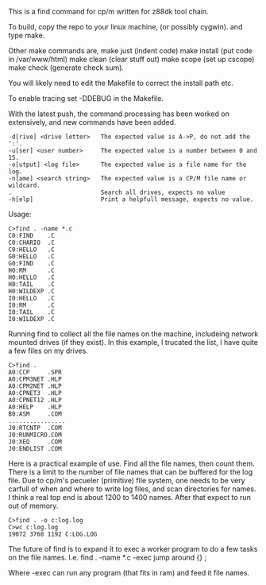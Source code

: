 This is a find command for cp/m written for z88dk tool chain.

To build, copy the repo to your linux machine, (or possibly cygwin).
and type make.

Other make commands are, make just (indent code) make install (put code in /var/www/html) make clean (clear stuff out)
make scope  (set up cscope) make check (generate check sum).

You will likely need to edit the Makefile to correct the install path etc.

To enable tracing set -DDEBUG in the Makefile.

With the latest push, the command processing has been worked on extensively, and new commands have been added.
```
-d[rive] <drive letter>   The expected value is A->P, do not add the ':'.
-u[ser] <user number>     The expected value is a number between 0 and 15.
-o[utput] <log file>      The expected value is a file name for the log.
-n[ame] <search string>   The expected value is a CP/M file name or wildcard.
.                         Search all drives, expects no value
-h[elp]                   Print a helpfull message, expects no value.
```
Usage:

```
C>find . -name *.c
C0:FIND    .C  
C0:CHARIO  .C  
C0:HELLO   .C  
G0:HELLO   .C  
G0:FIND    .C  
H0:RM      .C  
H0:HELLO   .C  
H0:TAIL    .C  
H0:WILDEXP .C  
I0:HELLO   .C  
I0:RM      .C  
I0:TAIL    .C  
I0:WILDEXP .C  
```
Running find to collect all the file names on the machine, includeing network mounted drives (if they exist).
In this example, I trucated the list, I have quite a few files on my drives.
```
C>find .
A0:CCP     .SPR
A0:CPM3NET .HLP
A0:CPM2NET .HLP
A0:CPNET3  .HLP
A0:CPNET12 .HLP
A0:HELP    .HLP
B0:ASM     .COM
................
J0:RTCNTP  .COM
J0:RUNMICRO.COM
J0:XEQ     .COM
J0:ENDLIST .COM
```
Here is a practical example of use.  Find all the file names, then count them.  There is a limit to the number of file names
that can be buffered for the log file.  Due to cp/m's pecueler (primitive) file system, one needs to be very carfull of when
and where to write log files, and scan directories for names.   I think a real top end is about 1200 to 1400 names.  After that
expect to run out of memory.
```
C>find . -o c:log.log
C>wc c:log.log
19072 3768 1192 C:LOG.LOG
```
The future of find is to expand it to exec a worker program to do a few tasks on the file names.  I.e.   find . -name *.c -exec jump 
around {} \;

Where -exec can run any program (that fits in ram) and feed it file names.


